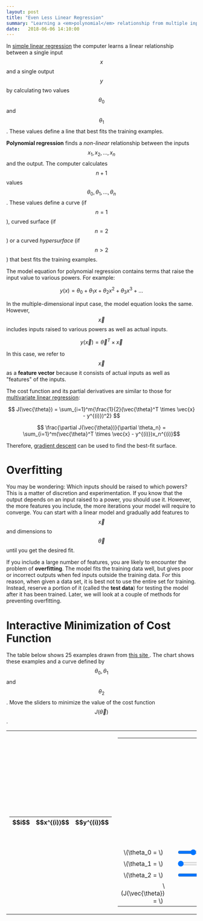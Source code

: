 ```yaml
---
layout: post
title: "Even Less Linear Regression"
summary: "Learning a <em>polynomial</em> relationship from multiple inputs to an output."
date:   2018-06-06 14:10:00
---
```


In [simple linear regression](/2018/06/01/linear-regression) the computer
learns a linear relationship between a single input $$ x $$ and a single output
$$ y $$ by calculating two values $$\theta_0$$ and $$\theta_1$$. These values
define a line that best fits the training examples.

<span id="polynomial-regression">**Polynomial regression**</span> finds a
_non-linear_ relationship between the inputs $$ x_1, x_2, \dots, x_n $$ and the
output. The computer calculates $$n + 1$$ values $$\theta_0, \theta_1, ...,
\theta_n$$. These values define a curve (if $$ n = 1 $$), curved surface (if $$
n = 2 $$) or a curved _hypersurface_ (if $$ n > 2$$) that best fits the
training examples.

The model equation for polynomial regression contains terms that raise the
input value to various powers. For example:

$$ y(x) = \theta_0 + \theta_1x + \theta_2x^2 + \theta_3x^3 + \dots $$

In the multiple-dimensional input case, the model equation looks the same.
However, $$ \vec{x} $$ includes inputs raised to various powers as well as
actual inputs.

$$ y(\vec{x}) = \vec{\theta}^T \times \vec{x} $$

In this case, we refer to $$ \vec{x} $$ as a **feature vector** because it
consists of actual inputs as well as "features" of the inputs.

The cost function and its partial derivatives are similar to those for
[multivariate linear regression](/2018/06/04/not-completely-linear-regression):

$$ J(\vec{\theta}) = \sum_{i=1}^m{\frac{1}{2}(\vec{\theta}^T \times \vec{x} - y^{(i)})^2} $$

$$ \frac{\partial J(\vec{\theta})}{\partial \theta_n} = \sum_{i=1}^m(\vec{\theta}^T \times \vec{x} - y^{(i)})x_n^{(i)}$$

Therefore, [gradient descent](/2018/06/03/gradient-descent) can be used to find
the best-fit surface.

# Overfitting

You may be wondering: Which inputs should be raised to which powers? This is a
matter of discretion and experimentation. If you know that the output depends
on an input raised to a power, you should use it. However, the more features
you include, the more iterations your model will require to converge. You can
start with a linear model and gradually add features to $$ \vec{x} $$ and
dimensions to $$ \vec{\theta} $$ until you get the desired fit.

If you include a large number of features, you are likely to encounter the
problem of **overfitting**. The model fits the training data well, but gives
poor or incorrect outputs when fed inputs outside the training data. For this
reason, when given a data set, it is best not to use the entire set for
training. Instead, reserve a portion of it (called the **test data**) for
testing the model after it has been trained. Later, we will look at a couple of
methods for preventing overfitting.

# Interactive Minimization of Cost Function

The table below shows 25 examples drawn from [this
site <i class='fa fa-external-link-alt'></i>](https://newonlinecourses.science.psu.edu/stat501/node/324/). The chart
shows these examples and a curve defined by $$\theta_0, \theta_1$$ and
$$\theta_2$$. Move the sliders to minimize the value of the cost function
$$J(\vec{\theta})$$.

<table class="table">
  <tr>
    <td>
      <table class="table">
        <thead>
          <tr>
            <th>$$i$$</th>
            <th>$$x^{(i)}$$</th>
            <th>$$y^{(i)}$$</th>
          </tr>
        </thead>
        <tbody id='training-examples'>
        </tbody>
      </table>
    </td>
    <td>
      <table>
        <tr>
          <td colspan="8">
            <svg width="450" height="450">
              <polyline fill="none" stroke="black" stroke-width="4" id="path" />
            </svg>
          </td>
        </tr>
        <tr>
          <td style="text-align: right; height: 30px">\(\theta_0 = \)&nbsp;</td>
          <td id='theta0-out'></td>
          <td colspan="6">
            <div class="slidecontainer">
              <input type="range" min="1" max="100" value="30" class="slider" id="theta0">
            </div>
          </td>
        </tr>
        <tr>
          <td style="text-align: right; height: 30px;">\(\theta_1 = \)&nbsp;</td>
          <td id='theta1-out'></td>
          <td colspan="6" style="">
            <div class="slidecontainer">
              <input type="range" min="1" max="100" value="0" class="slider" id="theta1">
            </div>
          </td>
        </tr>
        <tr>
          <td style="text-align: right; height: 30px">\(\theta_2 = \)&nbsp;</td>
          <td id='theta2-out'></td>
          <td colspan="6">
            <div class="slidecontainer">
              <input type="range" min="1" max="100" value="50" class="slider" id="theta2">
            </div>
          </td>
        </tr>
        <tr>
          <td style="text-align: right; height: 30px;">\(J(\vec{\theta}) = \)&nbsp;</td>
          <td id='j-out' style="width: 100px;"></td>
          <td colspan="6"></td>
        </tr>
      </table>
    </td>
  </tr>
</table>

<script src="https://d3js.org/d3.v5.min.js"></script>

<script type="text/javascript">
  var trainingExamples = [
    { x: 6.6, y: -45.4 },
    { x: 10.1, y: -176.6 },
    { x: 8.9, y: -127.1 },
    { x: 6, y: -31.1 },
    { x: 13.3, y: -366.6 },
    { x: 6.9, y: -53.3 },
    { x: 9, y: -131.1 },
    { x: 12.6, y: -320.9 },
    { x: 10.6, y: -204.8 },
    { x: 10.3, y: -189.2 },
    { x: 14.1, y: -421.2 },
    { x: 8.6, y: -113.1 },
    { x: 14.9, y: -482.3 },
    { x: 6.5, y: -42.9 },
    { x: 9.3, y: -144.8 },
    { x: 5.2, y: -14.2 },
    { x: 10.7, y: -211.3 },
    { x: 7.5, y: -75.4 },
    { x: 14.9, y: -482.7 },
    { x: 12.2, y: -295.6 },
    { x: 8.4, y: -106.5 },
    { x: 7.2, y: -63 },
    { x: 13.2, y: -362.2 },
    { x: 7.1, y: -61 },
    { x: 10.4, y: -194 }
  ]
  var scaleX = d3.scaleLinear().domain([5, 15]).range([30, 440]);
  var scaleY = d3.scaleLinear().domain([-500, -20]).range([430, 30]);
  d3.select('svg')
    .append('g')
    .attr("transform", "translate(0, 430)").call(d3.axisBottom(scaleX));
  d3.select('svg')
    .append('g')
    .attr("transform", "translate(30, 0)").call(d3.axisLeft(scaleY));
  
  d3.select("#training-examples").selectAll("tr").data(trainingExamples).enter()
    .append("tr").html(function (ex, i) { 
      return "<td>" + (i + 1) + "</td><td>" + ex.x + "</td><td>" + ex.y + "</td>"; 
    });

  d3.select("svg").selectAll("circle").data(trainingExamples).enter()
    .append("circle").attr("cx", function (d) { return scaleX(d.x); })
    .attr("cy", function (d) { return scaleY(d.y); }).attr("r", 2)
    theta = [
      parseFloat($("#theta0").attr("value")) - 50,
      parseFloat($("#theta1").attr("value")) - 50,
      parseFloat($("#theta2").attr("value")) - 50      
    ] 
  
    function loss(theta) {
      sum = 0.0;
      $.map(trainingExamples, function (ex) {
        sum += (theta[0] + theta[1] * ex.x + theta[2] * (ex.x ** 2) - ex.y) ** 2;
      });
      return 0.5 * sum;
    }
    
    function generatePath(theta) {
      path = "";
      for (x = 5; x < 15; x += 0.1) {
        y = theta[0] + theta[1] * x + theta[2] * (x ** 2);
        path += scaleX(x) + "," + scaleY(y) + " ";
      }
      return path;
    }

    function updatePath(theta) {
      $('#theta0-out').html(theta[0]);
      $('#theta1-out').html(theta[1]);
      $('#theta2-out').html(theta[2]);
      $('#j-out').html((loss(theta) + "").slice(0, 7));
      $('#path').attr("points", generatePath(theta));
    }
  
    updatePath(theta)
    
    document.getElementById("theta0").oninput = function () {
      theta[0] = parseFloat(this.value) - 50;
      updatePath(theta);
    }
    document.getElementById("theta1").oninput = function () {
      theta[1] = parseFloat(this.value) - 50;
      updatePath(theta);
    }
    document.getElementById("theta2").oninput = function () {
      theta[2] = parseFloat(this.value) - 50;
      updatePath(theta);
    }
  
</script>